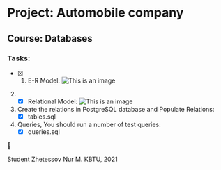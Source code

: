 # Project: Automobile company
## Course: Databases

### Tasks:

- [x] 1. E-R Model:
![This is an image](https://github.com/Noorius/2year/blob/main/Database/Project%20%5BFull%5D/E-R%20Project(updated).jpg)

2. - [x] Relational Model:
![This is an image](https://github.com/Noorius/2year/blob/main/Database/Project%20%5BFull%5D/Relational%20Model.png)

3. Create the relations in PostgreSQL database and Populate Relations:
	- [x] tables.sql

4. Queries, You should run a number of test queries: 
	- [x] queries.sql

:tada:

Student Zhetessov Nur M.
KBTU, 2021
